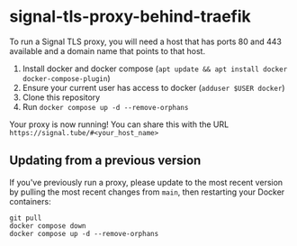 # signal-tls-proxy-behind-traefik

To run a Signal TLS proxy, you will need a host that has ports 80 and 443 available and a domain name that points to that host.

1. Install docker and docker compose (`apt update && apt install docker docker-compose-plugin`)
2. Ensure your current user has access to docker (`adduser $USER docker`)
3. Clone this repository
4. Run `docker compose up -d --remove-orphans`

Your proxy is now running! You can share this with the URL `https://signal.tube/#<your_host_name>`

## Updating from a previous version

If you've previously run a proxy, please update to the most recent version by pulling the most recent changes from `main`, then restarting your Docker containers:

```shell
git pull
docker compose down
docker compose up -d --remove-orphans
```
